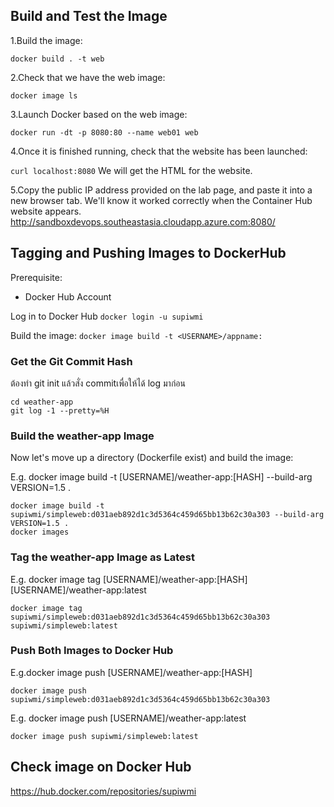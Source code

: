 ## Build and Test the Image
1.Build the image:

`docker build . -t web`

2.Check that we have the web image:

`docker image ls` 

3.Launch Docker based on the web image:

`docker run -dt -p 8080:80 --name web01 web` 

4.Once it is finished running, check that the website has been launched:

`curl localhost:8080` 
We will get the HTML for the website.

5.Copy the public IP address provided on the lab page, and paste it into a new browser tab. We'll know it worked correctly when the Container Hub website appears.
http://sandboxdevops.southeastasia.cloudapp.azure.com:8080/

## Tagging and Pushing Images to DockerHub

Prerequisite:
- Docker Hub Account

Log in to Docker Hub
`docker login -u supiwmi`

Build the image:
`docker image build -t <USERNAME>/appname:`

### Get the Git Commit Hash
ต้องทำ git init แล้วสั่ง commitเพื่อให้ได้ log มาก่อน

```
cd weather-app 
git log -1 --pretty=%H
``` 

### Build the weather-app Image
Now let's move up a directory (Dockerfile exist) and build the image:

E.g. docker image build -t [USERNAME]/weather-app:[HASH] --build-arg VERSION=1.5 . 
``` 
docker image build -t supiwmi/simpleweb:d031aeb892d1c3d5364c459d65bb13b62c30a303 --build-arg VERSION=1.5 .
docker images
```

### Tag the weather-app Image as Latest
E.g. docker image tag [USERNAME]/weather-app:[HASH] [USERNAME]/weather-app:latest
```
docker image tag supiwmi/simpleweb:d031aeb892d1c3d5364c459d65bb13b62c30a303 supiwmi/simpleweb:latest
```

### Push Both Images to Docker Hub
E.g.docker image push [USERNAME]/weather-app:[HASH]

`docker image push supiwmi/simpleweb:d031aeb892d1c3d5364c459d65bb13b62c30a303` 

E.g. docker image push [USERNAME]/weather-app:latest

`docker image push supiwmi/simpleweb:latest` 


## Check image on Docker Hub

https://hub.docker.com/repositories/supiwmi
